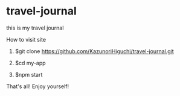 # travel-journal
this is my travel journal

How to visit site

1. $git clone https://github.com/KazunoriHiguchi/travel-journal.git

2. $cd my-app

3. $npm start

That's all!
Enjoy yourself!